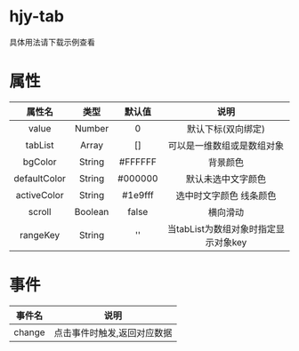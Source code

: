 # hjy-tab
具体用法请下载示例查看
# 属性
|属性名			|类型	|默认值	|说明									|
|:-:			|:-:	|:-:	|:-:									|
|value			|Number	|0		|默认下标(双向绑定)						|
|tabList		|Array	|[]		|可以是一维数组或是数组对象				|
|bgColor		|String	|#FFFFFF|背景颜色								|
|defaultColor	|String	|#000000|默认未选中文字颜色						|
|activeColor	|String	|#1e9fff|选中时文字颜色 线条颜色				|
|scroll			|Boolean|false	|横向滑动								|
|rangeKey		|String	|''		|当tabList为数组对象时指定显示对象key	|

# 事件
|事件名	|说明						|
|:-:	|:-:						|
|change	|点击事件时触发,返回对应数据|
